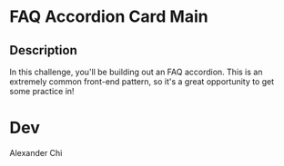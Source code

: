 # FAQ Accordion Card Main
## Description 
In this challenge, you'll be building out an FAQ accordion. This is an extremely common front-end pattern, so it's a great opportunity to get some practice in!

# Dev
Alexander Chi
